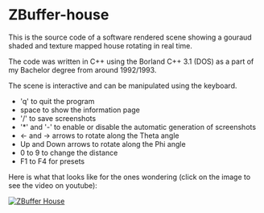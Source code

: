 # ZBuffer-house
This is the source code of a software rendered scene showing a gouraud shaded and texture mapped house rotating in real time.

The code was written in C++ using the Borland C++ 3.1 (DOS) as a part of my Bachelor degree from around 1992/1993.

The scene is interactive and can be manipulated using the keyboard.

- 'q' to quit the program
- space to show the information page
- '/' to save screenshots
- '*' and '-' to enable or disable the automatic generation of screenshots
- <- and -> arrows to rotate along the Theta angle
- Up and Down arrows to rotate along the Phi angle
- 0 to 9 to change the distance
- F1 to F4 for presets

Here is what that looks like for the ones wondering (click on the image to see the video on youtube):

[![ZBuffer House](https://img.youtube.com/vi/WYMkORDYIag/0.jpg)](https://www.youtube.com/watch?v=WYMkORDYIag)

